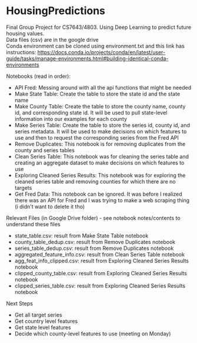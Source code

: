 # HousingPredictions
Final Group Project for CS7643/4803. Using Deep Learning to predict future housing values.</br>
Data files (csv) are in the google drive</br>
Conda environment can be cloned using environment.txt and this link has instructions: https://docs.conda.io/projects/conda/en/latest/user-guide/tasks/manage-environments.html#building-identical-conda-environments

Notebooks (read in order):
- API Fred: Messing around with all the api functions that might be needed
- Make State Table: Create the table to store the state id and the state name
- Make County Table: Create the table to store the county name, county id, and corresponding state id. It will be used to pull state-level information into our examples for each county
- Make Series Table: Create the table to store the series id, county id, and series metadata. It will be used to make decisions on which features to use and then to request the corresponding series from the Fred API
- Remove Duplicates: This notebook is for removing duplicates from the county and series tables
- Clean Series Table: This notebook was for cleaning the series table and creating an aggregate dataset to make decisions on which features to use
- Exploring Cleaned Series Results: This notebook was for exploring the cleaned series table and removing counties for which there are no targets
- Get Fred Data: This notebook can be ignored. It was before I realized there was an API for Fred and I was trying to make a web scraping thing (i didn't want to delete it tho)

Relevant Files (in Google Drive folder) - see notebook notes/contents to understand these files
- state_table.csv: result from Make State Table notebook
- county_table_dedup.csv: result from Remove Duplicates notebook
- series_table_dedup.csv: result from Remove Duplicates notebook
- aggregated_feature_info.csv: result from Clean Series Table notebook
- agg_feat_info_clipped.csv: result from Exploring Cleaned Series Results notebook
- clipped_county_table.csv: result from Exploring Cleaned Series Results notebook
- clipped_series_table.csv: result from Exploring Cleaned Series Results notebook

Next Steps
- Get all target series
- Get country level features
- Get state level features
- Decide which county-level features to use (meeting on Monday)
